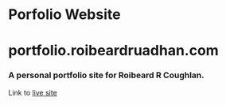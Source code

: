 # Porfolio Website
# portfolio.roibeardruadhan.com
### A personal portfolio site for Roibeard R Coughlan.
Link to [live site](https://portfolio.roibeardruadhan.com)


